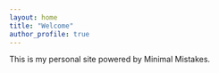 ```yaml
---
layout: home
title: "Welcome"
author_profile: true
---
```


This is my personal site powered by Minimal Mistakes.
